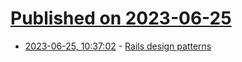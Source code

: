 # [Published on 2023-06-25](index.md)

* [2023-06-25, 10:37:02](https://lobste.rs/s/d1xhk9/rails_design_patterns) - [Rails design patterns](https://rubyhero.dev/rails-design-patterns-the-big-picture)
